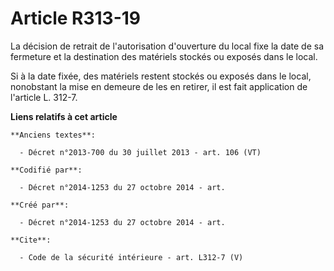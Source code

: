 # Article R313-19

La décision de retrait de l'autorisation d'ouverture du local fixe la date de sa fermeture et la destination des matériels
stockés ou exposés dans le local. 

Si à la date fixée, des matériels restent stockés ou exposés dans le local, nonobstant la mise en demeure de les en retirer,
il est fait application de l'article L. 312-7.

**Liens relatifs à cet article**

	**Anciens textes**:

	  - Décret n°2013-700 du 30 juillet 2013 - art. 106 (VT)

	**Codifié par**:

	  - Décret n°2014-1253 du 27 octobre 2014 - art.

	**Créé par**:

	  - Décret n°2014-1253 du 27 octobre 2014 - art.

	**Cite**:

	  - Code de la sécurité intérieure - art. L312-7 (V)
